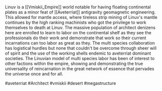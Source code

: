 Linuv is a [[Vmiskii_Empire]] world notable for having floating continental plates as a minor feat of [[Aveterriat]] antigravity geomagnetic engineering.  This allowed for mantle access, where tireless strip mining of Linuv's mantle continues by the high ranking machinists who got the privilege to work themselves to death at Linuv.  The massive population of architect denizens here are enrolled to learn to labor on the continental shelf as they see the professionals do their work and demonstrate that work so their current incarnations can too labor as great as they.  The multi species collaboration has logistical hurdles but none that couldn't be overcome through sheer will of spirit and the use of the working shells endemic to aveterriat dominant societies.  The Linuvian model of multi species labor has been of interest to other factions within the empire, showing and demonstrating the true universality of reincarnation in the great network of essence that pervades the universe once and for all.

#aveterriat 
#Architect 
#vmiskii
#desert 
#megastructure 
